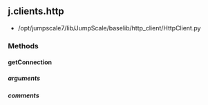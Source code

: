 ## j.clients.http

- /opt/jumpscale7/lib/JumpScale/baselib/http_client/HttpClient.py

### Methods

#### getConnection 
##### arguments

##### comments

